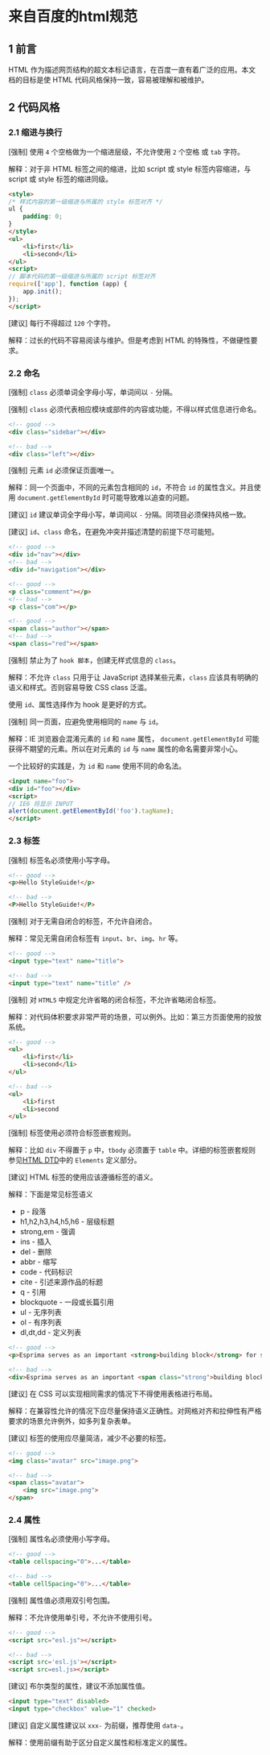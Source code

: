 # 来自百度的html规范

## 1 前言

HTML 作为描述网页结构的超文本标记语言，在百度一直有着广泛的应用。本文档的目标是使 HTML 代码风格保持一致，容易被理解和被维护。

## 2 代码风格

### 2.1 缩进与换行

[强制] 使用 `4` 个空格做为一个缩进层级，不允许使用 `2` 个空格 或 `tab` 字符。

解释：对于非 HTML 标签之间的缩进，比如 script 或 style 标签内容缩进，与 script 或 style 标签的缩进同级。



```html
<style>
/* 样式内容的第一级缩进与所属的 style 标签对齐 */
ul {
    padding: 0;
}
</style>
<ul>
    <li>first</li>
    <li>second</li>
</ul>
<script>
// 脚本代码的第一级缩进与所属的 script 标签对齐
require(['app'], function (app) {
    app.init();
});
</script>
```

[建议] 每行不得超过 `120` 个字符。

解释：过长的代码不容易阅读与维护。但是考虑到 HTML 的特殊性，不做硬性要求。

### 2.2 命名

[强制] `class` 必须单词全字母小写，单词间以 `-` 分隔。

[强制] `class` 必须代表相应模块或部件的内容或功能，不得以样式信息进行命名。



```html
<!-- good -->
<div class="sidebar"></div>

<!-- bad -->
<div class="left"></div>
```

[强制] 元素 `id` 必须保证页面唯一。

解释：同一个页面中，不同的元素包含相同的 `id`，不符合 `id` 的属性含义。并且使用 `document.getElementById` 时可能导致难以追查的问题。

[建议] `id` 建议单词全字母小写，单词间以 `-` 分隔。同项目必须保持风格一致。

[建议] `id`、`class` 命名，在避免冲突并描述清楚的前提下尽可能短。



```html
<!-- good -->
<div id="nav"></div>
<!-- bad -->
<div id="navigation"></div>

<!-- good -->
<p class="comment"></p>
<!-- bad -->
<p class="com"></p>

<!-- good -->
<span class="author"></span>
<!-- bad -->
<span class="red"></span>
```

[强制] 禁止为了 `hook 脚本`，创建无样式信息的 `class`。

解释：不允许 `class` 只用于让 JavaScript 选择某些元素，`class` 应该具有明确的语义和样式。否则容易导致 CSS class 泛滥。

使用 `id`、属性选择作为 hook 是更好的方式。

[强制] 同一页面，应避免使用相同的 `name` 与 `id`。

解释：IE 浏览器会混淆元素的 `id` 和 `name` 属性， `document.getElementById` 可能获得不期望的元素。所以在对元素的 `id` 与 `name` 属性的命名需要非常小心。

一个比较好的实践是，为 `id` 和 `name` 使用不同的命名法。



```html
<input name="foo">
<div id="foo"></div>
<script>
// IE6 将显示 INPUT
alert(document.getElementById('foo').tagName);
</script>
```

### 2.3 标签

[强制] 标签名必须使用小写字母。

```html
<!-- good -->
<p>Hello StyleGuide!</p>

<!-- bad -->
<P>Hello StyleGuide!</P>
```

[强制] 对于无需自闭合的标签，不允许自闭合。

解释：常见无需自闭合标签有 `input`、`br`、`img`、`hr` 等。

```html
<!-- good -->
<input type="text" name="title">

<!-- bad -->
<input type="text" name="title" />
```

[强制] 对 `HTML5` 中规定允许省略的闭合标签，不允许省略闭合标签。

解释：对代码体积要求非常严苛的场景，可以例外。比如：第三方页面使用的投放系统。



```html
<!-- good -->
<ul>
    <li>first</li>
    <li>second</li>
</ul>

<!-- bad -->
<ul>
    <li>first
    <li>second
</ul>
```

[强制] 标签使用必须符合标签嵌套规则。

解释：比如 `div` 不得置于 `p` 中，`tbody` 必须置于 `table` 中。详细的标签嵌套规则参见[HTML DTD](http://www.cs.tut.fi/~jkorpela/html5.dtd)中的 `Elements` 定义部分。

[建议] HTML 标签的使用应该遵循标签的语义。

解释：下面是常见标签语义

- p - 段落
- h1,h2,h3,h4,h5,h6 - 层级标题
- strong,em - 强调
- ins - 插入
- del - 删除
- abbr - 缩写
- code - 代码标识
- cite - 引述来源作品的标题
- q - 引用
- blockquote - 一段或长篇引用
- ul - 无序列表
- ol - 有序列表
- dl,dt,dd - 定义列表

```html
<!-- good -->
<p>Esprima serves as an important <strong>building block</strong> for some JavaScript language tools.</p>

<!-- bad -->
<div>Esprima serves as an important <span class="strong">building block</span> for some JavaScript language tools.</div>
```

[建议] 在 CSS 可以实现相同需求的情况下不得使用表格进行布局。

解释：在兼容性允许的情况下应尽量保持语义正确性。对网格对齐和拉伸性有严格要求的场景允许例外，如多列复杂表单。

[建议] 标签的使用应尽量简洁，减少不必要的标签。

```html
<!-- good -->
<img class="avatar" src="image.png">

<!-- bad -->
<span class="avatar">
    <img src="image.png">
</span>
```

### 2.4 属性

[强制] 属性名必须使用小写字母。

```html
<!-- good -->
<table cellspacing="0">...</table>

<!-- bad -->
<table cellSpacing="0">...</table>
```

[强制] 属性值必须用双引号包围。

解释：不允许使用单引号，不允许不使用引号。



```html
<!-- good -->
<script src="esl.js"></script>

<!-- bad -->
<script src='esl.js'></script>
<script src=esl.js></script>
```

[建议] 布尔类型的属性，建议不添加属性值。

```html
<input type="text" disabled>
<input type="checkbox" value="1" checked>
```

[建议] 自定义属性建议以 `xxx-` 为前缀，推荐使用 `data-`。

解释：使用前缀有助于区分自定义属性和标准定义的属性。

